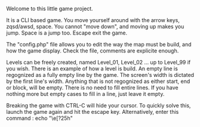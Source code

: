 Welcome to this little game project.

It is a CLI based game. You move yourself around with the arrow keys, zqsd/awsd, space. You cannot "move down", and moving up makes you jump. Space is a jump too. Escape exit the game.

The "config.php" file allows you to edit the way the map must be build, and how the game display. Check the file, comments are explicite enough.

Levels can be freely created, named Level_01, Level_02 ... up to Level_99 if you wish.
    There is an example of how a level is build. An empty line is regognized as a fully empty line by the game.
    The screen's width is dictated by the first line's width.
    Anything that is not regognized as either start, end or block, will be empty.
    There is no need to fill entire lines. If you have nothing more but empty cases to fill in a line, just leave it empty.

Breaking the game with CTRL-C will hide your cursor.
	To quickly solve this, launch the game again and hit the escape key.
	Alternatively, enter this command : echo "\e[?25h"